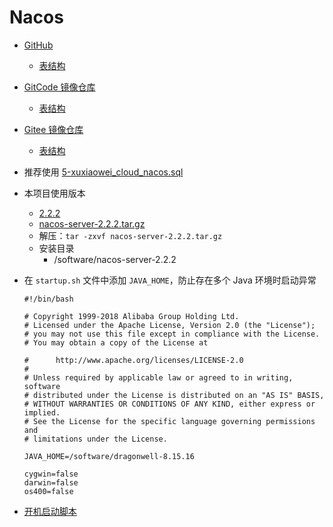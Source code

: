 # Nacos

- [GitHub](https://github.com/alibaba/nacos)
    - [表结构](https://github.com/alibaba/nacos/blob/develop/distribution/conf/mysql-schema.sql)
- [GitCode 镜像仓库](https://gitcode.net/mirrors/alibaba/nacos)
    - [表结构](https://gitcode.net/mirrors/alibaba/nacos/-/blob/develop/distribution/conf/mysql-schema.sql)
- [Gitee 镜像仓库](https://gitee.com/mirrors/Nacos)
    - [表结构](https://gitee.com/mirrors/Nacos/blob/develop/distribution/conf/mysql-schema.sql)
- 推荐使用 [5-xuxiaowei_cloud_nacos.sql](../sql/5-xuxiaowei_cloud_nacos.sql)

- 本项目使用版本
    - [2.2.2](https://github.com/alibaba/nacos/releases/tag/2.2.2)
    - [nacos-server-2.2.2.tar.gz](https://github.com/alibaba/nacos/releases/download/2.2.2/nacos-server-2.2.2.tar.gz)
    - 解压：`tar -zxvf nacos-server-2.2.2.tar.gz`
    - 安装目录
        - /software/nacos-server-2.2.2
- 在 `startup.sh` 文件中添加 `JAVA_HOME`，防止存在多个 Java 环境时启动异常
    ```shell
    #!/bin/bash
    
    # Copyright 1999-2018 Alibaba Group Holding Ltd.
    # Licensed under the Apache License, Version 2.0 (the "License");
    # you may not use this file except in compliance with the License.
    # You may obtain a copy of the License at
    
    #      http://www.apache.org/licenses/LICENSE-2.0
    #
    # Unless required by applicable law or agreed to in writing, software
    # distributed under the License is distributed on an "AS IS" BASIS,
    # WITHOUT WARRANTIES OR CONDITIONS OF ANY KIND, either express or implied.
    # See the License for the specific language governing permissions and
    # limitations under the License.
    
    JAVA_HOME=/software/dragonwell-8.15.16
    
    cygwin=false
    darwin=false
    os400=false
    ```

- [开机启动脚本](nacos.service)

